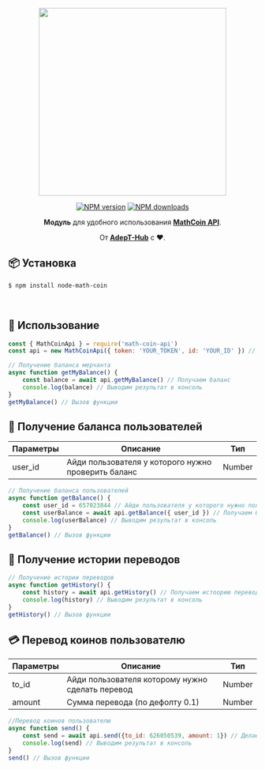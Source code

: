<p align=center>
<img width=380px src="https://sun4-2.userapi.com/impg/o3APjcKpg-PXb_Oz4cwx19g8AJf9rc4yAfYteQ/jx7a7gU6pMI.jpg?size=604x363&quality=96&sign=40f11d2b84e374a5558155c79386e883&type=album"></img>
</p>
<p align=center>
<a href="https://www.npmjs.com/package/node-math-coin"><img src="https://img.shields.io/npm/v/node-math-coin.svg?style=flat-square" alt="NPM version"></a>
<a href="https://www.npmjs.com/package/node-math-coin"><img src="https://img.shields.io/npm/dt/node-math-coin.svg?style=flat-square" alt="NPM downloads"></a></p>
<div align="center">

**Модуль** для удобного использования **[MathCoin API](https://vk.com/@math_coin_game-dokumentaciya-api)**.
  
От **[AdepT-Hub](https://adept-hub.ru)** с  ❤.

</div>



## 📦 Установка

```sh
$ npm install node-math-coin
```
<br>

## 🚀 Использование

```js
const { MathCoinApi } = require('math-coin-api')
const api = new MathCoinApi({ token: 'YOUR_TOKEN', id: 'YOUR_ID' }) // Ваш токен и айди

// Получение баланса мерчанта
async function getMyBalance() {
    const balance = await api.getMyBalance() // Получаем баланс
    console.log(balance) // Выводим результат в консоль
}
getMyBalance() // Вызов функции
```

## 💸 Получение баланса пользователей

|Параметры|Описание|Тип|
|-|-|-|
|user_id|Айди пользователя у которого нужно проверить баланс|Number|

```js
// Получение баланса пользователей
async function getBalance() {
    const user_id = 657023844 // Айди пользователя у которого нужно получить баланс
    const userBalance = await api.getBalance({ user_id }) // Получаем балансы пользователей
    console.log(userBalance) // Выводим результат в консоль
}
getBalance() // Вызов функции
```

## 📄 Получение истории переводов

```js
// Получение истории переводов
async function getHistory() {
    const history = await api.getHistory() // Получаем истоорию переводов
    console.log(history) // Выводим результат в консоль
}
getHistory() // Вызов функции
```
## 💳 Перевод коинов пользователю

|Параметры|Описание|Тип|
|-|-|-|
|to_id|Айди пользователя которому нужно сделать перевод|Number|
|amount|Сумма перевода (по дефолту 0.1)|Number|

```js
//Перевод коинов пользователю
async function send() {
    const send = await api.send({to_id: 626050539, amount: 1}) // Делаем перевод 1 коин
    console.log(send) // Выводим результат в консоль
}
send() // Вызов функции
```
